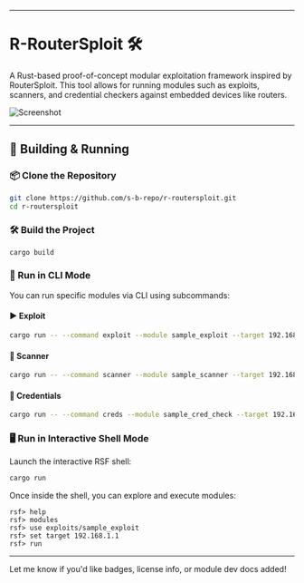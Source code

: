 
---

# R-RouterSploit 🛠️

A Rust-based proof-of-concept modular exploitation framework inspired by RouterSploit. This tool allows for running modules such as exploits, scanners, and credential checkers against embedded devices like routers.

![Screenshot](https://github.com/s-b-repo/r-routersploit/raw/main/Screenshot_20250409_010733.png)

---

## 🚀 Building & Running

### 📦 Clone the Repository

```bash
git clone https://github.com/s-b-repo/r-routersploit.git
cd r-routersploit
```

### 🛠️ Build the Project

```bash
cargo build
```

### 🔧 Run in CLI Mode

You can run specific modules via CLI using subcommands:

#### ▶ Exploit

```bash
cargo run -- --command exploit --module sample_exploit --target 192.168.1.1
```

#### 🧪 Scanner

```bash
cargo run -- --command scanner --module sample_scanner --target 192.168.1.1
```

#### 🔐 Credentials

```bash
cargo run -- --command creds --module sample_cred_check --target 192.168.1.1
```

### 🖥️ Run in Interactive Shell Mode

Launch the interactive RSF shell:

```bash
cargo run
```

Once inside the shell, you can explore and execute modules:

```shell
rsf> help
rsf> modules
rsf> use exploits/sample_exploit
rsf> set target 192.168.1.1
rsf> run
```

---

Let me know if you'd like badges, license info, or module dev docs added!
